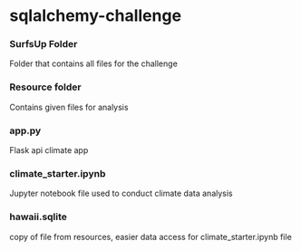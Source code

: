 # sqlalchemy-challenge
### SurfsUp Folder
Folder that contains all files for the challenge

### Resource folder
Contains given files for analysis
### app.py
Flask api climate app 
### climate_starter.ipynb
Jupyter notebook file used to conduct climate data analysis
### hawaii.sqlite
copy of file from resources, easier data access for climate_starter.ipynb file
